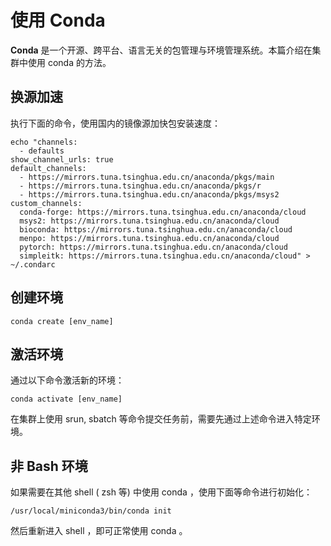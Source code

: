 # 使用 Conda

**Conda** 是一个开源、跨平台、语言无关的包管理与环境管理系统。本篇介绍在集群中使用 conda 的方法。

## 换源加速

执行下面的命令，使用国内的镜像源加快包安装速度：

```shell
echo "channels: 
  - defaults
show_channel_urls: true
default_channels:
  - https://mirrors.tuna.tsinghua.edu.cn/anaconda/pkgs/main
  - https://mirrors.tuna.tsinghua.edu.cn/anaconda/pkgs/r
  - https://mirrors.tuna.tsinghua.edu.cn/anaconda/pkgs/msys2
custom_channels:
  conda-forge: https://mirrors.tuna.tsinghua.edu.cn/anaconda/cloud
  msys2: https://mirrors.tuna.tsinghua.edu.cn/anaconda/cloud
  bioconda: https://mirrors.tuna.tsinghua.edu.cn/anaconda/cloud
  menpo: https://mirrors.tuna.tsinghua.edu.cn/anaconda/cloud
  pytorch: https://mirrors.tuna.tsinghua.edu.cn/anaconda/cloud
  simpleitk: https://mirrors.tuna.tsinghua.edu.cn/anaconda/cloud" > ~/.condarc
```

## 创建环境

```shell
conda create [env_name]
```

## 激活环境

通过以下命令激活新的环境：

```shell
conda activate [env_name]
```

在集群上使用 srun, sbatch 等命令提交任务前，需要先通过上述命令进入特定环境。

## 非 Bash 环境

如果需要在其他 shell ( zsh 等) 中使用 conda ，使用下面等命令进行初始化：

```shell
/usr/local/miniconda3/bin/conda init
```

然后重新进入 shell ，即可正常使用 conda 。

